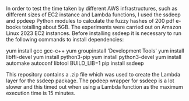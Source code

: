 In order to test the time taken by different AWS infrastructures, such as different sizes of EC2 instance and Lambda functions, I used the ssdeep and ppdeep Python modules to calculate the fuzzy hashes of 200 pdf e-books totalling about 5GB.
The experiments were carried out on Amazon Linux 2023 EC2 instances.  Before installing ssdeep it is necessary to run the following commands to install dependencies:

yum install gcc gcc-c++
yum groupinstall 'Development Tools'
yum install libffi-devel
yum install python3-pip
yum install python3-devel
yum install automake autoconf libtool
BUILD_LIB=1 pip install ssdeep

This repository contains a .zip file which was used to create the Lambda layer for the ssdeep package.  The ppdeep wrapper for ssdeep is a lot slower and this timed out when using a Lambda function as the maximum execution time is 15 minutes.
